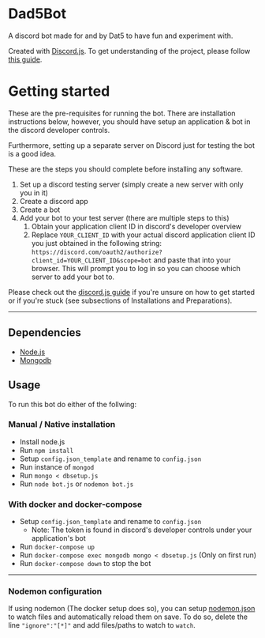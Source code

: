 # Dad5Bot 
A discord bot made for and by Dat5 to have fun and experiment with.

Created with [Discord.js](https://discord.js.org/#/).
To get understanding of the project, please follow [this guide](https://discordjs.guide/).

# Getting started
These are the pre-requisites for running the bot. There are installation instructions below, however, you should have setup an application & bot in the discord developer controls.

Furthermore, setting up a separate server on Discord just for testing the bot is a good idea.

These are the steps you should complete before installing any software.
1. Set up a discord testing server (simply create a new server with only you in it)
2. Create a discord app
3. Create a bot
4. Add your bot to your test server (there are multiple steps to this)
    1. Obtain your application client ID in discord's developer overview
    2. Replace `YOUR_CLIENT_ID` with your actual discord application client ID you just obtained in the following string:
    `https://discord.com/oauth2/authorize?client_id=YOUR_CLIENT_ID&scope=bot`
    and paste that into your browser. This will prompt you to log in so you can choose which server to add your bot to.

Please check out the [discord.js guide](https://discordjs.guide) if you're unsure on how to get started or if you're stuck (see subsections of Installations and Preparations).

----

## Dependencies
- [Node.js](https://nodejs.org/)
- [Mongodb](https://www.mongodb.com)

## Usage
To run this bot do either of the follwing:

### Manual / Native installation
- Install node.js
- Run `npm install`
- Setup `config.json_template` and rename to `config.json` 
- Run instance of `mongod`
- Run `mongo < dbsetup.js`
- Run `node bot.js` or `nodemon bot.js`

### With docker and docker-compose
- Setup `config.json_template` and rename to `config.json`
    - Note: The token is found in discord's developer controls under your application's bot
- Run `docker-compose up`
- Run `docker-compose exec mongodb mongo < dbsetup.js` (Only on first run)
- Run `docker-compose down` to stop the bot
----

### Nodemon configuration
If using nodemon (The docker setup does so), you can setup [nodemon.json](./nodemon.json) to watch files and automatically reload them on save.
To do so, delete the line `"ignore":"[*]"` and add files/paths to watch to `watch`.
